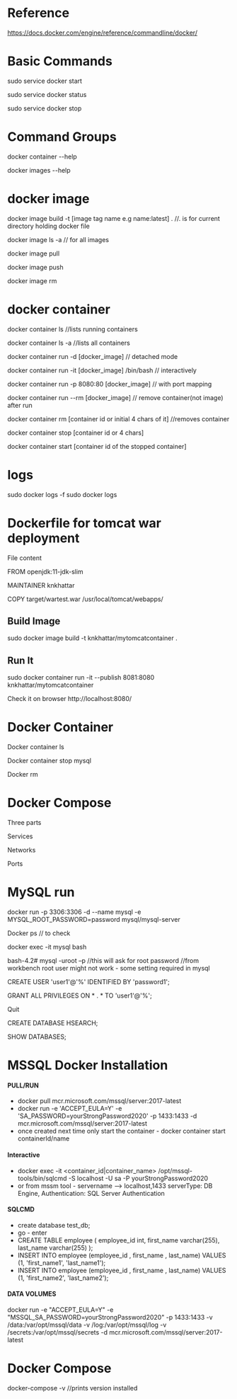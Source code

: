 
# Reference 
https://docs.docker.com/engine/reference/commandline/docker/


# Basic Commands 

sudo service docker start 

sudo service docker status 

sudo service docker stop 

# Command Groups

docker container --help

docker images --help


# docker image

docker image build -t [image tag name e.g name:latest] .   //. is for current directory holding docker file

docker image ls -a // for all images

docker image pull

docker image push

docker image rm

# docker container

docker container ls //lists running containers

docker container ls -a //lists all containers

docker container run -d [docker_image] // detached mode

docker container run -it [docker_image] /bin/bash   // interactively

docker container run -p 8080:80 [docker_image] // with port mapping

docker container run --rm [docker_image] // remove container(not image) after run

docker container rm [container id or initial 4 chars of it] //removes container

docker container stop [container id or 4 chars]

docker container start [container id of the stopped container]

# logs
sudo docker logs -f <CONTAINER ID>
sudo docker logs <CONTAINER ID>


# Dockerfile for tomcat war deployment 

  File content 

  FROM openjdk:11-jdk-slim 

  MAINTAINER knkhattar 

  COPY target/wartest.war /usr/local/tomcat/webapps/ 

   ## Build Image 

   sudo docker image build -t knkhattar/mytomcatcontainer . 

   ## Run It 

   sudo docker container run -it --publish 8081:8080 knkhattar/mytomcatcontainer 

   Check it on browser http://localhost:8080/ 

# Docker Container 

Docker container ls 

Docker container stop mysql 

Docker rm  

# Docker Compose 

Three parts 

Services 

Networks 

Ports 

# MySQL run 

docker run -p 3306:3306 -d --name mysql -e MYSQL_ROOT_PASSWORD=password mysql/mysql-server 

Docker ps // to check 

docker exec -it mysql bash 

bash-4.2# mysql -uroot –p   //this will ask for root password
                            //from workbench root user might not work - some setting required in mysql

CREATE USER 'user1'@'%' IDENTIFIED BY 'password1'; 

GRANT ALL PRIVILEGES ON * . * TO 'user1'@'%'; 

Quit 

CREATE DATABASE HSEARCH; 

SHOW DATABASES; 


# MSSQL Docker Installation
  #### PULL/RUN
  * docker pull mcr.microsoft.com/mssql/server:2017-latest
  * docker run -e 'ACCEPT_EULA=Y' -e 'SA_PASSWORD=yourStrongPassword2020' -p 1433:1433 -d mcr.microsoft.com/mssql/server:2017-latest
  * once created next time only start the container - docker container start containerId/name
  #### Interactive
  * docker exec -it <container_id|container_name> /opt/mssql-tools/bin/sqlcmd -S localhost -U sa -P yourStrongPassword2020
  * or from mssm tool - servername --> localhost,1433  serverType: DB Engine, Authentication: SQL Server Authentication
  #### SQLCMD 
  * create database test_db;
  * go - enter
  * CREATE TABLE employee  (  employee_id int,  first_name varchar(255),  last_name varchar(255)  );  
  * INSERT INTO employee (employee_id ,  first_name , last_name)  VALUES (1, 'first_name1', 'last_name1');  
  * INSERT INTO employee (employee_id ,  first_name , last_name)  VALUES (1, 'first_name2', 'last_name2');  
  
  #### DATA VOLUMES
  
  docker run -e "ACCEPT_EULA=Y" -e "MSSQL_SA_PASSWORD=yourStrongPassword2020" -p 1433:1433 -v <host directory>/data:/var/opt/mssql/data -v <host directory>/log:/var/opt/mssql/log -v <host directory>/secrets:/var/opt/mssql/secrets -d mcr.microsoft.com/mssql/server:2017-latest
  
# Docker Compose
docker-compose -v //prints version installed
